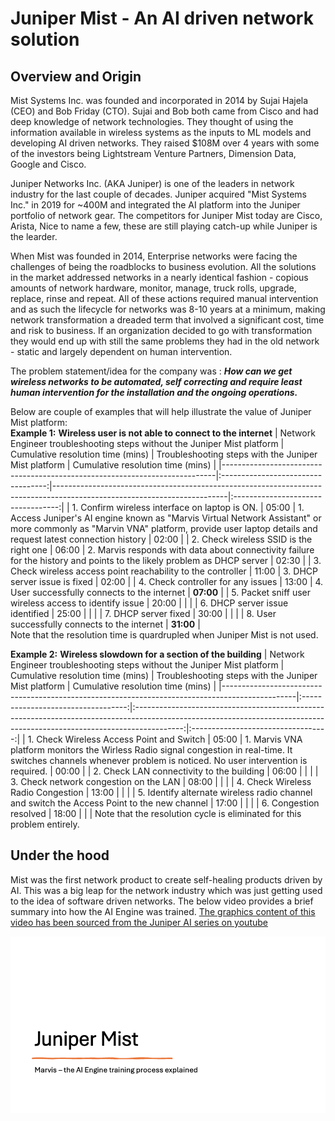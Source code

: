 # Juniper Mist - An AI driven network solution

## Overview and Origin
Mist Systems Inc. was founded and incorporated in 2014 by Sujai Hajela (CEO) and Bob Friday (CTO).  Sujai and Bob both came from Cisco and had deep knowledge of network technologies. They thought of using the information available in wireless systems as the inputs to ML models and developing AI driven networks. They raised $108M over 4 years with some of the investors being Lightstream Venture Partners, Dimension Data, Google and Cisco.

Juniper Networks Inc. (AKA Juniper) is one of the leaders in network industry for the last couple of decades. Juniper acquired "Mist Systems Inc." in 2019 for ~400M and integrated the AI platform into the Juniper portfolio of network gear. The competitors for Juniper Mist today are Cisco, Arista, Nice to name a few, these are still playing catch-up while Juniper is the learder.

When Mist was founded in 2014, Enterprise networks were facing the challenges of being the roadblocks to business evolution. All the solutions in the market addressed networks in a nearly identical fashion - copious amounts of network hardware, monitor, manage, truck rolls, upgrade, replace, rinse and repeat. All of these actions required manual intervention and as such the lifecycle for networks was 8-10 years at a minimum, making network transformation a dreaded term that involved a significant cost, time and risk to business. If an organization decided to go with transformation they would end up with still the same problems they had in the old network - static and largely dependent on human intervention.

The problem statement/idea for the company was : ***How can we get wireless networks to be automated, self correcting and require least human intervention for the installation and the ongoing operations.*** 

Below are couple of examples that will help illustrate the value of Juniper Mist platform:\
**Example 1:** **Wireless user is not able to connect to the internet**
|  Network Engineer troubleshooting steps without the Juniper Mist platform  |  Cumulative resolution time (mins) | Troubleshooting steps with the Juniper Mist platform                                                                    |  Cumulative resolution time (mins) |
|----------------------------------------------------------------------------|:----------------------------------:|-------------------------------------------------------------------------------------------------------------------------|:----------------------------------:|
| 1. Confirm wireless interface on laptop is ON.                             |                05:00               | 1. Access Juniper's AI engine known as "Marvis Virtual Network Assistant" or more commonly as "Marvin VNA" platform, provide user laptop details and request latest connection history                      | 02:00                              |
| 2. Check wireless SSID is the right one                                    |                06:00               | 2. Marvis responds with data about connectivity failure for the history and points to the likely problem as DHCP server | 02:30                              |
| 3. Check wireless access point reachability to the controller              |                11:00               | 3. DHCP server issue is fixed                                                                                           | 02:00                              |
| 4. Check controller for any issues                                         |                13:00               | 4. User successfully connects to the internet                                                                           | **07:00**                              |
| 5. Packet sniff user wireless access to identify issue                     |                20:00               |                                                                                                                         |                                    |
| 6. DHCP server issue identified                                            |                25:00               |                                                                                                                         |                                    |
| 7. DHCP server fixed                                                       |                30:00               |                                                                                                                         |                                    |
| 8. User successfully connects to the internet                              |                **31:00**               |                                                                                                                        
Note that the resolution time is quardrupled when Juniper Mist is not used.

**Example 2:** **Wireless slowdown for a section of the building**
|  Network Engineer troubleshooting steps  without the Juniper Mist platform                     |  Cumulative resolution time (mins) |                                                          Troubleshooting steps  with the Juniper Mist platform                                                           |  Cumulative resolution time (mins) |
|------------------------------------------------------------------------------------------------|:----------------------------------:|:------------------------------------------------------------------------------------------------------------------------------------------------------------------------:|:----------------------------------:|
| 1. Check Wireless Access Point and Switch                                                      |                05:00               | 1. Marvis VNA platform monitors the Wirless Radio signal congestion in real-time.    It switches channels whenever problem is noticed. No user intervention is required. | 00:00                              |
| 2. Check LAN connectivity to the building                                                      |                06:00               |                                                                                                                                                                          |                                    |
| 3. Check network congestion on the LAN                                                         |                08:00               |                                                                                                                                                                          |                                    |
| 4. Check Wireless Radio Congestion                                                             |                13:00               |                                                                                                                                                                          |                                    |
| 5. Identify alternate wireless radio channel and    switch the Access Point to the new channel |                17:00               |                                                                                                                                                                          |                                    |
| 6. Congestion resolved                                                                         |                18:00               |                                                                                                                                                                          |                                    |
Note that the resolution cycle is eliminated for this problem entirely.

## Under the hood
Mist was the first network product to create self-healing products driven by AI. This was a big leap for the network industry which was just getting used to the idea of software driven networks. The below video provides a brief summary into how the AI Engine was trained. <a href="https://www.youtube.com/watch?v=h-cgOoxvPOI&list=PLGvolzhkU_gRu2Sq3O3yKpo8u0h3-NNe6&index=5">The graphics content of this video has been sourced from the Juniper AI series on youtube</a>

![Mist_video_git](https://github.com/aj1560/ai-case-study/blob/main/Mist_video_git.gif)


